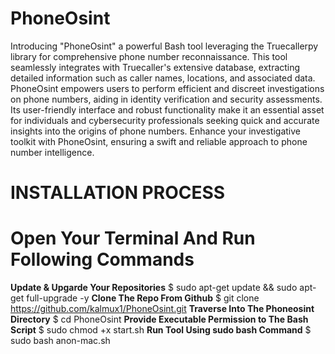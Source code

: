 # PhoneOsint

Introducing "PhoneOsint" a powerful Bash tool leveraging the Truecallerpy library for comprehensive phone number reconnaissance. This tool seamlessly integrates with Truecaller's extensive database, extracting detailed information such as caller names, locations, and associated data. PhoneOsint empowers users to perform efficient and discreet investigations on phone numbers, aiding in identity verification and security assessments. Its user-friendly interface and robust functionality make it an essential asset for individuals and cybersecurity professionals seeking quick and accurate insights into the origins of phone numbers. Enhance your investigative toolkit with PhoneOsint, ensuring a swift and reliable approach to phone number intelligence.

# **INSTALLATION PROCESS**

# Open Your Terminal And Run Following Commands


**Update & Upgarde Your Repositories**
    $ sudo apt-get update && sudo apt-get full-upgrade -y
**Clone The Repo From Github** 
    $ git clone https://github.com/kalmux1/PhoneOsint.git 
**Traverse Into The Phoneosint Directory**
    $ cd PhoneOsint
**Provide Executable Permission to The Bash Script**
    $ sudo chmod +x start.sh
**Run Tool Using sudo bash Command** 
    $ sudo bash anon-mac.sh  
